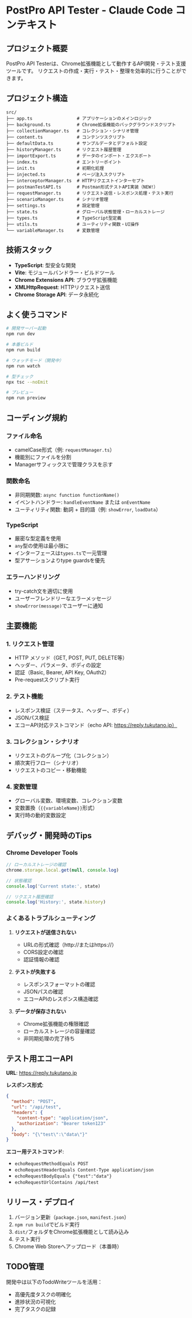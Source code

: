 # PostPro API Tester - Claude Code コンテキスト

## プロジェクト概要

PostPro API Testerは、Chrome拡張機能として動作するAPI開発・テスト支援ツールです。
リクエストの作成・実行・テスト・整理を効率的に行うことができます。

## プロジェクト構造

```
src/
├── app.ts                 # アプリケーションのメインロジック
├── background.ts          # Chrome拡張機能のバックグラウンドスクリプト
├── collectionManager.ts   # コレクション・シナリオ管理
├── content.ts             # コンテンツスクリプト
├── defaultData.ts         # サンプルデータとデフォルト設定
├── historyManager.ts      # リクエスト履歴管理
├── importExport.ts        # データのインポート・エクスポート
├── index.ts               # エントリーポイント
├── init.ts                # 初期化処理
├── injected.ts            # ページ注入スクリプト
├── interceptorManager.ts  # HTTPリクエストインターセプト
├── postmanTestAPI.ts      # Postman形式テストAPI実装（NEW!）
├── requestManager.ts      # リクエスト送信・レスポンス処理・テスト実行
├── scenarioManager.ts     # シナリオ管理
├── settings.ts            # 設定管理
├── state.ts               # グローバル状態管理・ローカルストレージ
├── types.ts               # TypeScript型定義
├── utils.ts               # ユーティリティ関数・UI操作
└── variableManager.ts     # 変数管理
```

## 技術スタック

- **TypeScript**: 型安全な開発
- **Vite**: モジュールバンドラー・ビルドツール
- **Chrome Extensions API**: ブラウザ拡張機能
- **XMLHttpRequest**: HTTPリクエスト送信
- **Chrome Storage API**: データ永続化

## よく使うコマンド

```bash
# 開発サーバー起動
npm run dev

# 本番ビルド
npm run build

# ウォッチモード（開発中）
npm run watch

# 型チェック
npx tsc --noEmit

# プレビュー
npm run preview
```

## コーディング規約

### ファイル命名
- camelCase形式（例: `requestManager.ts`）
- 機能別にファイルを分割
- Managerサフィックスで管理クラスを示す

### 関数命名
- 非同期関数: `async function functionName()`
- イベントハンドラー: `handleEventName` または `onEventName`
- ユーティリティ関数: 動詞 + 目的語（例: `showError`, `loadData`）

### TypeScript
- 厳密な型定義を使用
- `any`型の使用は最小限に
- インターフェースは`types.ts`で一元管理
- 型アサーションよりtype guardsを優先

### エラーハンドリング
- try-catch文を適切に使用
- ユーザーフレンドリーなエラーメッセージ
- `showError(message)`でユーザーに通知

## 主要機能

### 1. リクエスト管理
- HTTP メソッド（GET, POST, PUT, DELETE等）
- ヘッダー、パラメータ、ボディの設定
- 認証（Basic, Bearer, API Key, OAuth2）
- Pre-requestスクリプト実行

### 2. テスト機能
- レスポンス検証（ステータス、ヘッダー、ボディ）
- JSONパス検証
- エコーAPI対応テストコマンド（echo API: https://reply.tukutano.jp）

### 3. コレクション・シナリオ
- リクエストのグループ化（コレクション）
- 順次実行フロー（シナリオ）
- リクエストのコピー・移動機能

### 4. 変数管理
- グローバル変数、環境変数、コレクション変数
- 変数置換（`{{variableName}}`形式）
- 実行時の動的変数設定

## デバッグ・開発時のTips

### Chrome Developer Tools
```javascript
// ローカルストレージの確認
chrome.storage.local.get(null, console.log)

// 状態確認
console.log('Current state:', state)

// リクエスト履歴確認
console.log('History:', state.history)
```

### よくあるトラブルシューティング

1. **リクエストが送信されない**
   - URLの形式確認（http://またはhttps://）
   - CORS設定の確認
   - 認証情報の確認

2. **テストが失敗する**
   - レスポンスフォーマットの確認
   - JSONパスの確認
   - エコーAPIのレスポンス構造確認

3. **データが保存されない**
   - Chrome拡張機能の権限確認
   - ローカルストレージの容量確認
   - 非同期処理の完了待ち

## テスト用エコーAPI

**URL**: https://reply.tukutano.jp

**レスポンス形式**:
```json
{
  "method": "POST",
  "url": "/api/test",
  "headers": {
    "content-type": "application/json",
    "authorization": "Bearer token123"
  },
  "body": "{\"test\":\"data\"}"
}
```

**エコー用テストコマンド**:
- `echoRequestMethodEquals POST`
- `echoRequestHeaderEquals Content-Type application/json`
- `echoRequestBodyEquals {"test":"data"}`
- `echoRequestUrlContains /api/test`

## リリース・デプロイ

1. バージョン更新（`package.json`, `manifest.json`）
2. `npm run build`でビルド実行
3. `dist/`フォルダをChrome拡張機能として読み込み
4. テスト実行
5. Chrome Web Storeへアップロード（本番時）

## TODO管理

開発中は以下のTodoWriteツールを活用：
- 高優先度タスクの明確化
- 進捗状況の可視化
- 完了タスクの記録